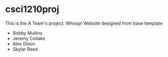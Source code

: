 # csci1210proj

This is the A Team's project. Whoop!
Website designed from base template

* Bobby Mullins
* Jeremy Collake
* Alex Dixon
* Skylar Reed
